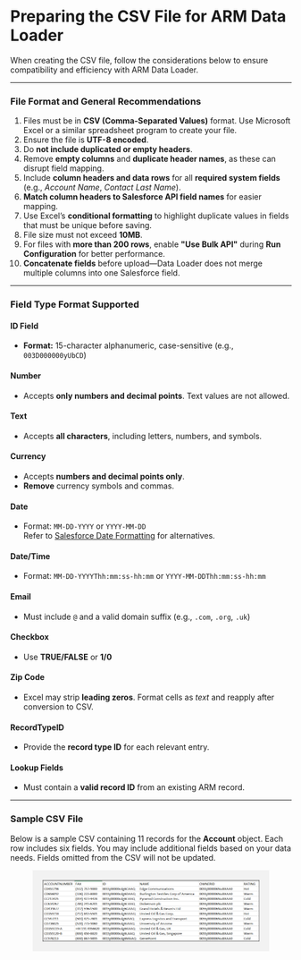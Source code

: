 # Preparing the CSV File for ARM Data Loader

When creating the CSV file, follow the considerations below to ensure compatibility and efficiency with ARM Data Loader.

---

### File Format and General Recommendations <a href="#file-format-and-general-recommendations" id="file-format-and-general-recommendations"></a>

1. Files must be in **CSV (Comma-Separated Values)** format. Use Microsoft Excel or a similar spreadsheet program to create your file.
2. Ensure the file is **UTF-8 encoded**.
3. Do **not include duplicated or empty headers**.
4. Remove **empty columns** and **duplicate header names**, as these can disrupt field mapping.
5. Include **column headers and data rows** for all **required system fields** (e.g., *Account Name*, *Contact Last Name*).
6. **Match column headers to Salesforce API field names** for easier mapping.
7. Use Excel’s **conditional formatting** to highlight duplicate values in fields that must be unique before saving.
8. File size must not exceed **10MB**.
9. For files with **more than 200 rows**, enable **"Use Bulk API"** during **Run Configuration** for better performance.
10. **Concatenate fields** before upload—Data Loader does not merge multiple columns into one Salesforce field.

---

### Field Type Format Supported <a href="#field-type-format-supported" id="field-type-format-supported"></a>

#### ID Field
- **Format:** 15-character alphanumeric, case-sensitive (e.g., `003D000000yUbCD`)

#### Number
- Accepts **only numbers and decimal points**. Text values are not allowed.

#### Text
- Accepts **all characters**, including letters, numbers, and symbols.

#### Currency
- Accepts **numbers and decimal points only**.
- **Remove** currency symbols and commas.

#### Date
- Format: `MM-DD-YYYY` or `YYYY-MM-DD`  
  Refer to [Salesforce Date Formatting](https://help.salesforce.com/s/articleView?language=en_US&mode=1&type=1&id=000325035) for alternatives.

#### Date/Time
- Format: `MM-DD-YYYYThh:mm:ss-hh:mm` or `YYYY-MM-DDThh:mm:ss-hh:mm`

#### Email
- Must include `@` and a valid domain suffix (e.g., `.com`, `.org`, `.uk`)

#### Checkbox
- Use **TRUE/FALSE** or **1/0**

#### Zip Code
- Excel may strip **leading zeros**. Format cells as *text* and reapply after conversion to CSV.

#### RecordTypeID
- Provide the **record type ID** for each relevant entry.

#### Lookup Fields
- Must contain a **valid record ID** from an existing ARM record.

---

### Sample CSV File <a href="#sample-csv-file" id="sample-csv-file"></a>

Below is a sample CSV containing 11 records for the **Account** object. Each row includes six fields. You may include additional fields based on your data needs. Fields omitted from the CSV will not be updated.

<figure><img src="../../../../.gitbook/assets/image (1139).png" alt="Sample CSV file with 11 account records and corresponding field headers"></figure>

